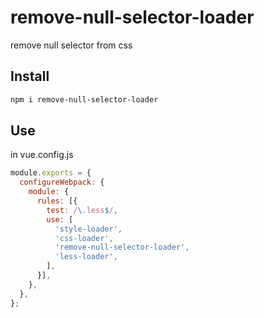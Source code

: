 # remove-null-selector-loader

remove null selector from css

## Install
```bash
npm i remove-null-selector-loader
```

## Use
in vue.config.js
```js
module.exports = {
  configureWebpack: {
    module: {
      rules: [{
        test: /\.less$/,
        use: [
          'style-loader',
          'css-loader',
          'remove-null-selector-loader',
          'less-loader',
        ],
      }],
    },
  },
};
```
